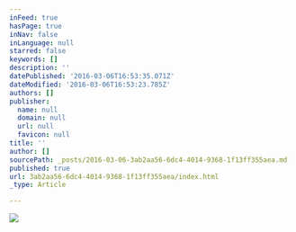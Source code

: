 ```yaml
---
inFeed: true
hasPage: true
inNav: false
inLanguage: null
starred: false
keywords: []
description: ''
datePublished: '2016-03-06T16:53:35.071Z'
dateModified: '2016-03-06T16:53:23.785Z'
authors: []
publisher:
  name: null
  domain: null
  url: null
  favicon: null
title: ''
author: []
sourcePath: _posts/2016-03-06-3ab2aa56-6dc4-4014-9368-1f13ff355aea.md
published: true
url: 3ab2aa56-6dc4-4014-9368-1f13ff355aea/index.html
_type: Article

---
```

![](https://the-grid-user-content.s3-us-west-2.amazonaws.com/75f9c973-fe50-452f-aebd-85f59cddad50.jpg)